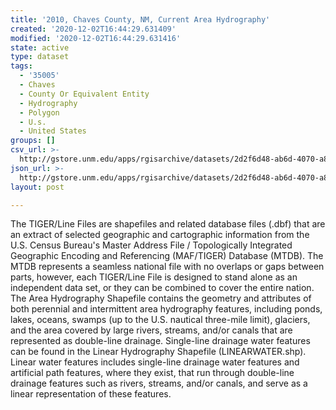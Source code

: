 ```yaml
---
title: '2010, Chaves County, NM, Current Area Hydrography'
created: '2020-12-02T16:44:29.631409'
modified: '2020-12-02T16:44:29.631416'
state: active
type: dataset
tags:
  - '35005'
  - Chaves
  - County Or Equivalent Entity
  - Hydrography
  - Polygon
  - U.s.
  - United States
groups: []
csv_url: >-
  http://gstore.unm.edu/apps/rgisarchive/datasets/2d2f6d48-ab6d-4070-a8d7-9d3519245719/tl_2010_35005_areawater.derived.csv
json_url: >-
  http://gstore.unm.edu/apps/rgisarchive/datasets/2d2f6d48-ab6d-4070-a8d7-9d3519245719/tl_2010_35005_areawater.derived.json
layout: post

---
```

The TIGER/Line Files are shapefiles and related database files (.dbf) that are an extract of selected geographic and cartographic information from the U.S. Census Bureau's Master Address File / Topologically Integrated Geographic Encoding and Referencing (MAF/TIGER) Database (MTDB).  The MTDB represents a seamless national file with no overlaps or gaps between parts, however, each TIGER/Line File is designed to stand alone as an independent data set, or they can be combined to cover the entire nation.  The Area Hydrography Shapefile contains the geometry and attributes of both perennial and intermittent area hydrography features, including ponds, lakes, oceans, swamps (up to the U.S. nautical three-mile limit), glaciers, and the area covered by large rivers, streams, and/or canals that are represented as double-line drainage.  Single-line drainage water features can be found in the Linear Hydrography Shapefile (LINEARWATER.shp).  Linear water features includes single-line drainage water features and artificial path features, where they exist, that run through double-line drainage features such as rivers, streams, and/or canals, and serve as a linear representation of these features.  


